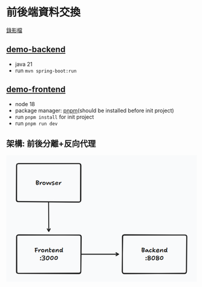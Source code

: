 # 前後端資料交換

[錄影檔](https://drive.google.com/file/d/1CirhKX51Rg-4RBqkfucGUCQGPkXkGMEF/view?usp=drive_link)

## [demo-backend](demo-backend)
- java 21
- run `mvn spring-boot:run`

## [demo-frontend](demo-frontend)
- node 18
- package manager: [pnpm](https://pnpm.io/zh-TW/installation)(should be installed before init project)
- run `pnpm install` for init project
- run `pnpm run dev`

## 架構: 前後分離+反向代理
![PixPin_2024-07-12_16-07-43.png](PixPin_2024-07-12_16-07-43.png)